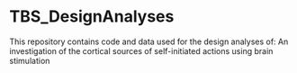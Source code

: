 # TBS_DesignAnalyses
This repository contains code and data used for the design analyses of: An investigation of the cortical sources of self-initiated actions using brain stimulation
